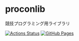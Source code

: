 # proconlib
競技プログラミング用ライブラリ

[![Actions Status](https://github.com/KodamaD/proconlib/workflows/verify/badge.svg)](https://github.com/KodamaD/proconlib/actions)
[![GitHub Pages](https://img.shields.io/static/v1?label=GitHub+Pages&message=+&color=brightgreen&logo=github)](https://KodamaD.github.io/proconlib/)
